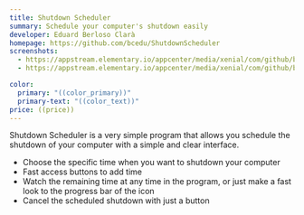 ```yaml
---
title: Shutdown Scheduler
summary: Schedule your computer's shutdown easily
developer: Eduard Berloso Clarà
homepage: https://github.com/bcedu/ShutdownScheduler
screenshots:
  - https://appstream.elementary.io/appcenter/media/xenial/com/github/bcedu.shutdownscheduler.desktop/21AC5D9EA8E21A8256D75BD4D0AC9768/screenshots/image-1_orig.png
  - https://appstream.elementary.io/appcenter/media/xenial/com/github/bcedu.shutdownscheduler.desktop/21AC5D9EA8E21A8256D75BD4D0AC9768/screenshots/image-2_orig.png

color:
  primary: "((color_primary))"
  primary-text: "((color_text))"
price: ((price))
---
```


<p>Shutdown Scheduler is a very simple program that allows you schedule the shutdown of your computer with a simple and clear interface.</p>
<ul>
  <li>Choose the specific time when you want to shutdown your computer</li>
  <li>Fast access buttons to add time</li>
  <li>Watch the remaining time at any time in the program, or just make a fast look to the progress bar of the icon</li>
  <li>Cancel the scheduled shutdown with just a button</li>
</ul>